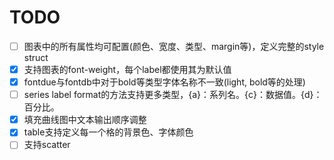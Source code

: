 # TODO

- [ ] 图表中的所有属性均可配置(颜色、宽度、类型、margin等)，定义完整的style struct
- [x] 支持图表的font-weight，每个label都使用其为默认值
- [x] fontdue与fontdb中对于bold等类型字体名称不一致(light, bold等的处理)
- [ ] series label format的方法支持更多类型，{a}：系列名。{c}：数据值。{d}：百分比。
- [x] 填充曲线图中文本输出顺序调整
- [x] table支持定义每一个格的背景色、字体颜色
- [ ] 支持scatter
